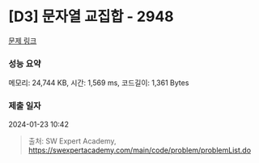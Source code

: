 # [D3] 문자열 교집합 - 2948 

[문제 링크](https://swexpertacademy.com/main/code/problem/problemDetail.do?contestProbId=AV-Un3G64SUDFAXr) 

### 성능 요약

메모리: 24,744 KB, 시간: 1,569 ms, 코드길이: 1,361 Bytes

### 제출 일자

2024-01-23 10:42



> 출처: SW Expert Academy, https://swexpertacademy.com/main/code/problem/problemList.do